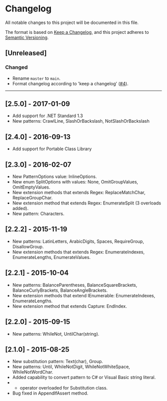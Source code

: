 # Changelog

All notable changes to this project will be documented in this file.

The format is based on [Keep a Changelog](https://keepachangelog.com/en/1.0.0/),
and this project adheres to [Semantic Versioning](https://semver.org/spec/v2.0.0.html).

## [Unreleased]

### Changed

- Rename `master` to `main`.
- Format changelog according to 'keep a changelog' ([#4](https://github.com/josefpihrt/dotmarkdown/pull/4)).

-----

## [2.5.0] - 2017-01-09

* Add support for .NET Standard 1.3
* New patterns: CrawlLine, SlashOrBackslash, NotSlashOrBackslash

## [2.4.0] - 2016-09-13

* Add support for Portable Class Library

## [2.3.0] - 2016-02-07

* New PatternOptions value: InlineOptions.
* New enum SplitOptions with values: None, OmitGroupValues, OmitEmptyValues.
* New extension methods that extends Regex: ReplaceMatchChar, ReplaceGroupChar.
* New extension method that extends Regex: EnumerateSplit (3 overloads added).
* New pattern: Characters.

## [2.2.2] - 2015-11-19

* New patterns: LatinLetters, ArabicDigits, Spaces, RequireGroup, DisallowGroup.
* New extension methods that extends Regex: EnumerateIndexes, EnumerateLengths, EnumerateValues.

## [2.2.1] - 2015-10-04

* New patterns: BalanceParentheses, BalanceSquareBrackets, BalanceCurlyBrackets, BalanceAngleBrackets.
* New extension methods that extend IEnumerable<Capture>: EnumerateIndexes, EnumerateLengths.
* New extension method that extends Capture: EndIndex.

## [2.2.0] - 2015-09-15

* New patterns: WhileNot, UntilChar(string).

## [2.1.0] - 2015-08-25

* New substitution pattern: Text(char), Group.
* New patterns: Until, WhileNotDigit, WhileNotWhiteSpace, WhileNotWordChar.
* Added capability to convert pattern to C# or Visual Basic string literal.
* + operator overloaded for Substitution class.
* Bug fixed in AppendIfAssert method.
